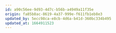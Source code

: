 ```yaml
---
id: a90c56ee-9d93-4d7c-b56b-a4949a11f35e
origin: fa85b8ac-8619-4a37-999e-f611fb1eb8e3
updated_by: 5ecc98ca-e8cb-4d6a-b41d-360bc334b495
updated_at: 1664911523
---
```

